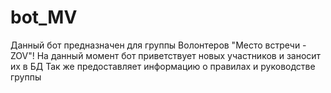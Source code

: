 # bot_MV
Данный бот предназначен для группы Волонтеров "Место встречи - ZOV"!
На данный момент бот приветствует новых участников и заносит их в БД
Так же предоставляет информацию о правилах и руководстве группы
